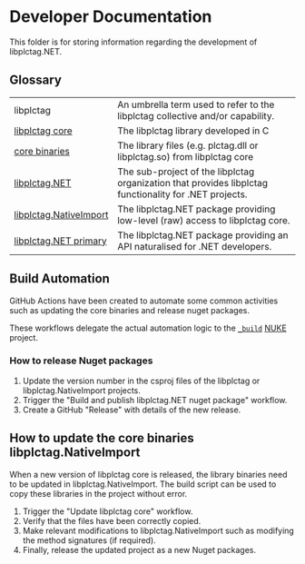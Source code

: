 # Developer Documentation

This folder is for storing information regarding the development of libplctag.NET.

## Glossary

|  |  |
|--|--|
| libplctag | An umbrella term used to refer to the libplctag collective and/or capability. |
| [libplctag core](https://github.com/libplctag/libplctag) | The libplctag library developed in C |
| [core binaries](https://github.com/libplctag/libplctag) | The library files (e.g. plctag.dll or libplctag.so) from libplctag core |
| [libplctag.NET](https://github.com/libplctag/libplctag.NET) | The sub-project of the libplctag organization that provides libplctag functionality for .NET projects. |
| [libplctag.NativeImport](https://www.nuget.org/packages/libplctag.NativeImport/) | The libplctag.NET package providing low-level (raw) access to libplctag core. |
| [libplctag.NET primary](https://www.nuget.org/packages/libplctag/) | The libplctag.NET package providing an API naturalised for .NET developers. |



## Build Automation

GitHub Actions have been created to automate some common activities such as updating the core binaries and release nuget packages.

These workflows delegate the actual automation logic to the [`_build`](../build) [NUKE](https://nuke.build/) project.

### How to release Nuget packages

1. Update the version number in the csproj files of the libplctag or libplctag.NativeImport projects.
2. Trigger the "Build and publish libplctag.NET nuget package" workflow.
4. Create a GitHub "Release" with details of the new release.

## How to update the core binaries libplctag.NativeImport

When a new version of libplctag core is released, the library binaries need to be updated in libplctag.NativeImport.
The build script can be used to copy these libraries in the project without error.

1. Trigger the "Update libplctag core" workflow.
2. Verify that the files have been correctly copied.
3. Make relevant modifications to libplctag.NativeImport such as modifying the method signatures (if required).
4. Finally, release the updated project as a new Nuget packages.
